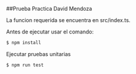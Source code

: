 ##Prueba Practica David Mendoza

La funcion requerida se encuentra en src/index.ts.

Antes de ejecutar usar el comando:

```bash
$ npm install
```

Ejecutar pruebas unitarias

```bash
$ npm run test
```
